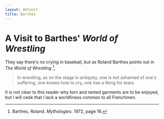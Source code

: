 ```yaml
---
layout: default
title: Barthes
---
```

# A Visit to Barthes' *World of Wrestling*
They say there's no crying in baseball, but as Roland Barthes points out in
*The World of Wrestling* [^barthes],

> In wrestling, as on the stage in antiquity, one is not ashamed of one's
> suffering, one knows how to cry, one has a liking for tears.

It is not clear to this reader why torn and rented garments are to be
enjoyed, but I will cede that I lack a worldliness common to all Frenchmen.

[^barthes]: Barthes, Roland. *Mythologies*. 1972, page 16.
